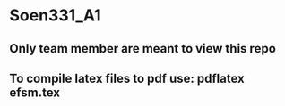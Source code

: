 # Soen331_A1
## Only team member are meant to view this repo
## To compile latex files to pdf use: pdflatex efsm.tex

